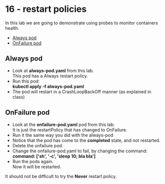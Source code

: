 # 16 - restart policies

In this lab we are going to demonstrate using probes to monitor containers health.

- [Always pod](#Always-pod)
- [OnFailure pod](#OnFailure-pod)

## Always pod

- Look at **always-pod.yaml** from this lab.  
This pod has a Always restart policy.
- Run this pod:  
**kubectl apply -f always-pod.yaml**
- The pod will restart in a CrashLoopBackOff manner (as explained in class)

## OnFailure pod

- Look at the **onfailure-pod.yaml** pod from this lab:  
It is just the restartPolicy that has changed to OnFailure.
- Run it the same way you did with the always-pod
- Notice that the pod has come to the **completed** state, and not restarted.
- Delete the onfailure pod.
- Change the onfailure-pod.yaml to fail, by changing the command:  
**command: ['sh', '-c', 'sleep 10; bla bla']**  
- Run the pods again.  
Now it will be restarted.

It should not be difficult to try the **Never** restart policy.